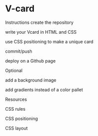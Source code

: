 # V-card
Instructions
create the repository

write your Vcard in HTML and CSS

use CSS positioning to make a unique card

commit/push

deploy on a Github page

Optional

add a background image

add gradients instead of a color pallet

Resources

CSS rules

CSS positioning

CSS layout

